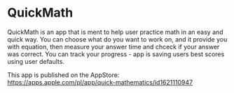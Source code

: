 # QuickMath

QuickMath is an app that is ment to help user practice math in an easy and quick way.
You can choose what do you want to work on, and it provide you with equation, then measure your answer time and chceck if your answer was correct.
You can track your progress - app is saving users best scores using user defaults.

This app is published on the AppStore:
https://apps.apple.com/pl/app/quick-mathematics/id1621110947

